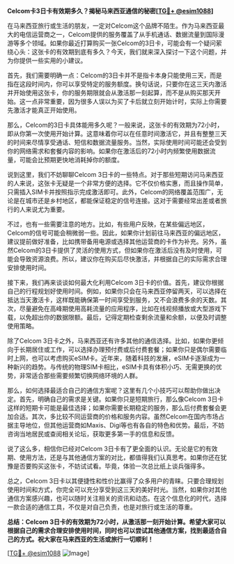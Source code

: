 **Celcom卡3日卡有效期多久？揭秘马来西亚通信的秘密[[TG💪+ @esim1088](https://t.me/s/esim1088)]**

在马来西亚旅行或生活的朋友，一定对Celcom这个品牌不陌生。作为马来西亚最大的电信运营商之一，Celcom提供的服务覆盖了从手机通话、数据流量到国际漫游等多个领域。如果你最近打算购买一张Celcom的3日卡，可能会有一个疑问萦绕心头：这张卡的有效期到底有多久？今天，我们就来深入探讨一下这个问题，并为你提供一些实用的小建议。

首先，我们需要明确一点：Celcom的3日卡并不是指卡本身只能使用三天，而是指在这段时间内，你可以享受特定的服务额度。换句话说，只要你在这三天内激活并开始使用这张卡，你的服务期限就会从激活那一刻起算，而不是从购买那天开始。这一点非常重要，因为很多人误以为买了卡后就立刻开始计时，实际上你需要先激活才能真正开始使用。

那么，Celcom的3日卡具体能用多久呢？一般来说，这张卡的有效期为72小时，即从你第一次使用开始计算。这意味着你可以在任意时间激活它，并且有整整三天的时间来尽情享受通话、短信和数据流量服务。当然，实际使用时间可能还会受到你的网络需求和套餐内容的影响。如果你在激活后的72小时内频繁使用数据流量，可能会比预期更快地消耗掉你的额度。

说到这里，我们不妨聊聊Celcom 3日卡的一些特点。对于那些短期访问马来西亚的人来说，这张卡无疑是一个非常方便的选择。它不仅价格实惠，而且操作简单，只需插入SIM卡并按照指示完成激活即可。此外，Celcom的网络覆盖范围广，无论是在城市还是乡村地区，都能保证稳定的信号连接。这对于需要经常出差或者旅行的人来说尤为重要。

不过，也有一些需要注意的地方。比如，有些用户反映，在某些偏远地区，Celcom的信号可能会稍微弱一些。因此，如果你计划前往马来西亚的偏远地区，建议提前做好准备，比如携带备用电源或选择其他运营商的卡作为补充。另外，虽然Celcom的3日卡提供了灵活的使用方式，但如果你在激活后没有及时使用，可能会导致资源浪费。所以，建议你在购买后尽快激活，并根据自己的实际需求合理安排使用时间。

接下来，我们再来谈谈如何最大化利用Celcom 3日卡的价值。首先，建议你根据自己的行程规划好使用时间。例如，如果你只会在马来西亚停留两天，可以选择在抵达当天激活卡，这样既能确保第一时间享受到服务，又不会浪费多余的天数。其次，尽量避免在高峰期使用高耗流量的应用程序，比如在线视频播放或大型游戏下载，以免超出你的数据限额。最后，记得定期检查剩余流量和余额，以便及时调整使用策略。

除了Celcom 3日卡之外，马来西亚还有许多其他的通信选择。比如，如果你更倾向于长期居住或工作，可以选择办理预付费或后付费套餐；如果你只是偶尔需要临时上网，也可以考虑购买eSIM卡。近年来，随着科技的发展，eSIM卡逐渐成为一种新兴的趋势。与传统的物理SIM卡相比，eSIM卡具有体积小巧、无需更换的优势，非常适合那些需要频繁切换网络环境的人群。

那么，如何选择最适合自己的通信方案呢？这里有几个小技巧可以帮助你做出决定。首先，明确自己的需求是关键。如果你只是短期旅行，那么像Celcom 3日卡这样的短期卡可能是最佳选择；如果你需要长期稳定的服务，那么后付费套餐会更加合适。其次，多比较不同运营商的价格和服务内容。虽然Celcom在国内市场占据主导地位，但其他运营商如Maxis、Digi等也有各自的特色和优势。最后，不妨咨询当地居民或查阅相关论坛，获取更多第一手的信息和反馈。

说了这么多，相信你已经对Celcom 3日卡有了更全面的认识。无论是它的有效期、使用方法，还是与其他通信方案的对比，都值得我们认真思考。如果你还在犹豫是否要购买这张卡，不妨试试看。毕竟，体验一次总比纸上谈兵强得多。

总之，Celcom 3日卡以其便捷性和性价比赢得了众多用户的青睐。只要合理规划使用时间和方式，你完全可以充分享受到这三天的美好时光。当然，如果你对其他通信方案感兴趣，也可以随时关注相关的资讯和动态。在这个信息化的时代，选择一款合适的通信工具，不仅是对自己负责，也是对旅行或生活的尊重。

**总结：Celcom 3日卡的有效期为72小时，从激活那一刻开始计算。希望大家可以根据自己的需求合理安排使用时间，同时也可以尝试其他通信方案，找到最适合自己的方式。祝大家在马来西亚的生活或旅行一切顺利！**

[[TG💪+ @esim1088](https://t.me/s/esim1088) ![Image](https://i.postimg.cc/4NQfJmqS/Snipaste-2025-05-13-00-14-12.png)]